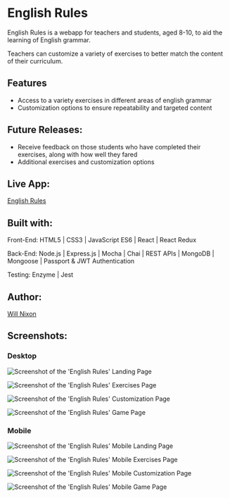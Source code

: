 English Rules
=================
English Rules is a webapp for teachers and students, aged 8-10, to aid the learning of English grammar.

Teachers can customize a variety of exercises to better match the content of their curriculum.



Features
--------

* Access to a variety exercises in different areas of english grammar
* Customization options to ensure repeatability and targeted content



Future Releases:
---------------

* Receive feedback on those students who have completed their exercises, along with how well they fared
* Additional exercises and customization options



Live App:
---------

[English Rules](https://english-rules.herokuapp.com/)



Built with:
-----------

Front-End: HTML5 | CSS3 | JavaScript ES6 | React | React Redux

Back-End: Node.js | Express.js | Mocha | Chai | REST APIs | MongoDB | Mongoose | Passport & JWT Authentication

Testing: Enzyme | Jest



Author:
------

[Will Nixon](https://www.willnixon.dev)



Screenshots:
-----------

### Desktop

![Screenshot of the 'English Rules' Landing Page](/public/homepage.png)

![Screenshot of the 'English Rules' Exercises Page](/public/exercisespage.png)

![Screenshot of the 'English Rules' Customization Page](/public/editpage.png)

![Screenshot of the 'English Rules' Game Page](/public/game.png)


### Mobile

![Screenshot of the 'English Rules' Mobile Landing Page](/public/home-mobile.png)

![Screenshot of the 'English Rules' Mobile Exercises Page](/public/exercises-mobile.png)

![Screenshot of the 'English Rules' Mobile Customization Page](/public/edit-mobile.png)

![Screenshot of the 'English Rules' Mobile Game Page](/public/game-mobile.png)
